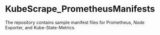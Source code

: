 # KubeScrape_PrometheusManifests
The repository contains sample manifest files for Prometheus, Node Exporter, and Kube-State-Metrics.
